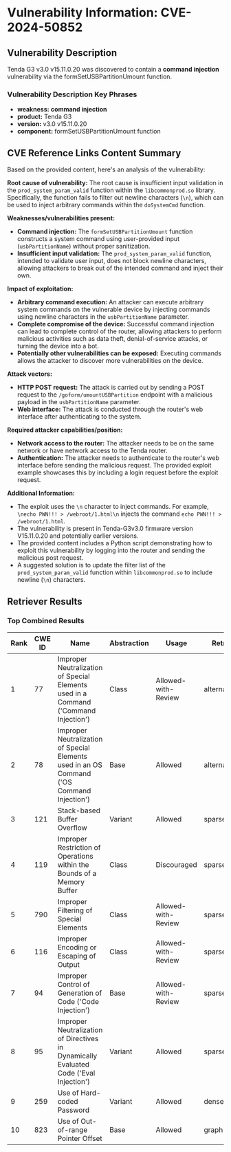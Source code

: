 # Vulnerability Information: CVE-2024-50852

## Vulnerability Description
Tenda G3 v3.0 v15.11.0.20 was discovered to contain a **command injection** vulnerability via the formSetUSBPartitionUmount function.

### Vulnerability Description Key Phrases
- **weakness:** **command injection**
- **product:** Tenda G3
- **version:** v3.0 v15.11.0.20
- **component:** formSetUSBPartitionUmount function

## CVE Reference Links Content Summary
Based on the provided content, here's an analysis of the vulnerability:

**Root cause of vulnerability:**
The root cause is insufficient input validation in the `prod_system_param_valid` function within the `libcommonprod.so` library. Specifically, the function fails to filter out newline characters (`\n`), which can be used to inject arbitrary commands within the `doSystemCmd` function.

**Weaknesses/vulnerabilities present:**
- **Command injection:** The `formSetUSBPartitionUmount` function constructs a system command using user-provided input (`usbPartitionName`) without proper sanitization.
- **Insufficient input validation:** The `prod_system_param_valid` function, intended to validate user input, does not block newline characters, allowing attackers to break out of the intended command and inject their own.

**Impact of exploitation:**
- **Arbitrary command execution:** An attacker can execute arbitrary system commands on the vulnerable device by injecting commands using newline characters in the `usbPartitionName` parameter.
- **Complete compromise of the device:** Successful command injection can lead to complete control of the router, allowing attackers to perform malicious activities such as data theft, denial-of-service attacks, or turning the device into a bot.
- **Potentially other vulnerabilities can be exposed:** Executing commands allows the attacker to discover more vulnerabilities on the device.
 

**Attack vectors:**
- **HTTP POST request:** The attack is carried out by sending a POST request to the `/goform/umountUSBPartition` endpoint with a malicious payload in the `usbPartitionName` parameter.
- **Web interface:** The attack is conducted through the router's web interface after authenticating to the system.

**Required attacker capabilities/position:**
- **Network access to the router:** The attacker needs to be on the same network or have network access to the Tenda router.
- **Authentication:** The attacker needs to authenticate to the router's web interface before sending the malicious request. The provided exploit example showcases this by including a login request before the exploit request.

**Additional Information:**
- The exploit uses the `\n` character to inject commands. For example, `\necho PWN!!! > /webroot/1.html\n` injects the command `echo PWN!!! > /webroot/1.html`.
- The vulnerability is present in Tenda-G3v3.0 firmware version V15.11.0.20 and potentially earlier versions.
- The provided content includes a Python script demonstrating how to exploit this vulnerability by logging into the router and sending the malicious post request.
- A suggested solution is to update the filter list of the `prod_system_param_valid` function within `libcommonprod.so` to include newline (`\n`) characters.

## Retriever Results

### Top Combined Results

| Rank | CWE ID | Name | Abstraction | Usage  | Retrievers | Individual Scores |
|------|--------|------|-------------|-------|------------|-------------------|
| 1 | 77 | Improper Neutralization of Special Elements used in a Command ('Command Injection') | Class | Allowed-with-Review | alternate_terms | 1.000 |
| 2 | 78 | Improper Neutralization of Special Elements used in an OS Command ('OS Command Injection') | Base | Allowed | alternate_terms | 0.700 |
| 3 | 121 | Stack-based Buffer Overflow | Variant | Allowed | sparse | 0.143 |
| 4 | 119 | Improper Restriction of Operations within the Bounds of a Memory Buffer | Class | Discouraged | sparse | 0.120 |
| 5 | 790 | Improper Filtering of Special Elements | Class | Allowed-with-Review | sparse | 0.113 |
| 6 | 116 | Improper Encoding or Escaping of Output | Class | Allowed-with-Review | sparse | 0.108 |
| 7 | 94 | Improper Control of Generation of Code ('Code Injection') | Base | Allowed-with-Review | sparse | 0.108 |
| 8 | 95 | Improper Neutralization of Directives in Dynamically Evaluated Code ('Eval Injection') | Variant | Allowed | sparse | 0.107 |
| 9 | 259 | Use of Hard-coded Password | Variant | Allowed | dense | 0.540 |
| 10 | 823 | Use of Out-of-range Pointer Offset | Base | Allowed | graph | 0.002 |

